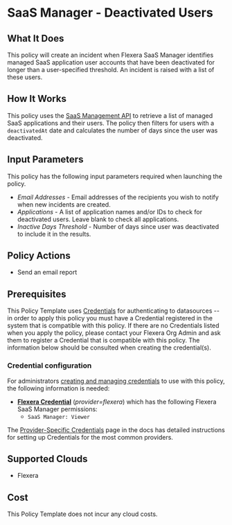 # SaaS Manager - Deactivated Users

## What It Does

This policy will create an incident when Flexera SaaS Manager identifies managed SaaS application user accounts that have been deactivated for longer than a user-specified threshold. An incident is raised with a list of these users.

## How It Works

This policy uses the [SaaS Management API](https://developer.flexera.com/docs/api/saas/v1) to retrieve a list of managed SaaS applications and their users. The policy then filters for users with a `deactivatedAt` date and calculates the number of days since the user was deactivated.

## Input Parameters

This policy has the following input parameters required when launching the policy.

- *Email Addresses* - Email addresses of the recipients you wish to notify when new incidents are created.
- *Applications* - A list of application names and/or IDs to check for deactivated users. Leave blank to check all applications.
- *Inactive Days Threshold* - Number of days since user was deactivated to include it in the results.

## Policy Actions

- Send an email report

## Prerequisites

This Policy Template uses [Credentials](https://docs.flexera.com/flexera/EN/Automation/ManagingCredentialsExternal.htm) for authenticating to datasources -- in order to apply this policy you must have a Credential registered in the system that is compatible with this policy. If there are no Credentials listed when you apply the policy, please contact your Flexera Org Admin and ask them to register a Credential that is compatible with this policy. The information below should be consulted when creating the credential(s).

### Credential configuration

For administrators [creating and managing credentials](https://docs.flexera.com/flexera/EN/Automation/ManagingCredentialsExternal.htm) to use with this policy, the following information is needed:

- [**Flexera Credential**](https://docs.flexera.com/flexera/EN/Automation/ProviderCredentials.htm) (*provider=flexera*) which has the following Flexera SaaS Manager permissions:
  - `SaaS Manager: Viewer`

The [Provider-Specific Credentials](https://docs.flexera.com/flexera/EN/Automation/ProviderCredentials.htm) page in the docs has detailed instructions for setting up Credentials for the most common providers.

## Supported Clouds

- Flexera

## Cost

This Policy Template does not incur any cloud costs.

